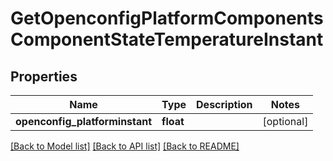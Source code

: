 # GetOpenconfigPlatformComponentsComponentStateTemperatureInstant

## Properties
Name | Type | Description | Notes
------------ | ------------- | ------------- | -------------
**openconfig_platforminstant** | **float** |  | [optional] 

[[Back to Model list]](../README.md#documentation-for-models) [[Back to API list]](../README.md#documentation-for-api-endpoints) [[Back to README]](../README.md)


